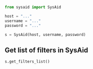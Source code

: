 ```python
from sysaid import SysAid

host = "..."
username = "..."
password = "..."

s = SysAid(host, username, password)
```

## Get list of filters in SysAid

```python
s.get_filters_list()
```
